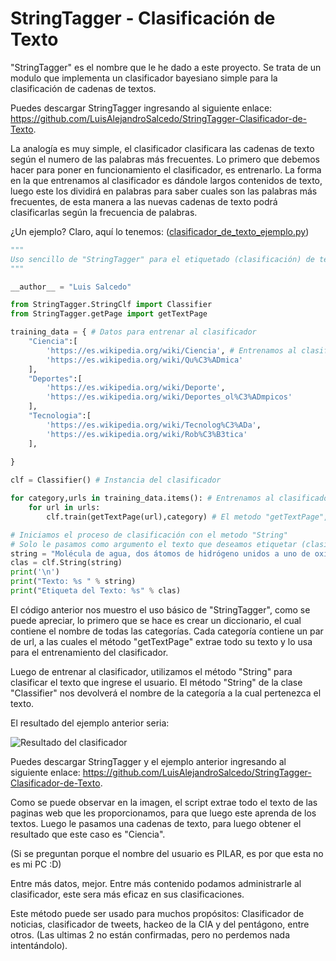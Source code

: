 # StringTagger - Clasificación de Texto

"StringTagger" es el nombre que le he dado a este proyecto. Se trata de un modulo que implementa un clasificador bayesiano simple para la clasificación de cadenas de textos.

Puedes descargar StringTagger ingresando al siguiente enlace: https://github.com/LuisAlejandroSalcedo/StringTagger-Clasificador-de-Texto.

La analogía es muy simple, el clasificador clasificara las cadenas de texto según el numero de las palabras más frecuentes.  Lo primero que debemos hacer para poner en funcionamiento el clasificador, es entrenarlo. La forma en la que entrenamos al clasificador es dándole largos contenidos de texto, luego este los dividirá en palabras para saber cuales son las palabras más frecuentes, de esta manera a las nuevas cadenas de texto podrá clasificarlas según la frecuencia de palabras.

¿Un ejemplo? Claro, aquí lo tenemos: ([clasificador_de_texto_ejemplo.py](https://github.com/LuisAlejandroSalcedo/StringTagger-Clasificador-de-Texto/blob/master/clasificador_de_texto_ejemplo.py))



```python
"""
Uso sencillo de "StringTagger" para el etiquetado (clasificación) de texto.
"""

__author__ = "Luis Salcedo" 

from StringTagger.StringClf import Classifier
from StringTagger.getPage import getTextPage

training_data = { # Datos para entrenar al clasificador
	"Ciencia":[
		'https://es.wikipedia.org/wiki/Ciencia', # Entrenamos al clasificador con paginas de wikipedia.
		'https://es.wikipedia.org/wiki/Qu%C3%ADmica'
	],
	"Deportes":[
		'https://es.wikipedia.org/wiki/Deporte',
		'https://es.wikipedia.org/wiki/Deportes_ol%C3%ADmpicos'
	],
	"Tecnologia":[
		'https://es.wikipedia.org/wiki/Tecnolog%C3%ADa',
		'https://es.wikipedia.org/wiki/Rob%C3%B3tica'
	],
	
}

clf = Classifier() # Instancia del clasificador

for category,urls in training_data.items(): # Entrenamos al clasificador con el contenido de cada pagina
	for url in urls:
		clf.train(getTextPage(url),category) # El metodo "getTextPage", recive como argumento una url para extraer su texto

# Iniciamos el proceso de clasificación con el metodo "String"
# Solo le pasamos como argumento el texto que deseamos etiquetar (clasificar)
string = "Molécula de agua, dos átomos de hidrógeno unidos a uno de oxígeno."
clas = clf.String(string)
print('\n')
print("Texto: %s " % string)
print("Etiqueta del Texto: %s" % clas)
```
El código anterior nos muestro el uso básico de "StringTagger", como se puede apreciar, lo primero que se hace es crear un diccionario, el cual contiene el nombre de todas las categorías. Cada categoría contiene un par de url, a las cuales el método "getTextPage" extrae todo su texto y lo usa para el entrenamiento del clasificador. 

Luego de entrenar al clasificador, utilizamos el método "String" para clasificar el texto que ingrese el usuario. El método "String" de la clase "Classifier" nos devolverá el nombre de la categoría a la cual pertenezca el texto.

El resultado del ejemplo anterior seria:

![Resultado del clasificador](https://github.com/LuisAlejandroSalcedo/StringTagger-Clasificador-de-Texto/blob/master/resultado_clasificador_ejemplo.PNG)

Puedes descargar StringTagger y el ejemplo anterior ingresando al siguiente enlace: https://github.com/LuisAlejandroSalcedo/StringTagger-Clasificador-de-Texto.

Como se puede observar en la imagen, el script extrae todo el texto de las paginas web que les proporcionamos, para que luego este aprenda de los textos.  Luego le pasamos una cadenas de texto, para luego obtener el resultado que este caso es "Ciencia".

(Si se preguntan porque el nombre del usuario es PILAR, es por que esta no es mi PC :D)

Entre más datos, mejor. Entre más contenido podamos administrarle al clasificador, este sera más eficaz en sus clasificaciones. 

Este método puede ser usado para muchos propósitos: Clasificador de noticias, clasificador de tweets, hackeo de la CIA y del pentágono, entre otros. (Las ultimas 2 no están confirmadas, pero no perdemos nada intentándolo).

